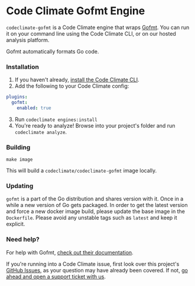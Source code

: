 # Code Climate Gofmt Engine

`codeclimate-gofmt` is a Code Climate engine that wraps [Gofmt](https://golang.org/cmd/gofmt/). You can run it on your command line using the Code Climate CLI, or on our hosted analysis platform.

Gofmt automatically formats Go code.

### Installation

1. If you haven't already, [install the Code Climate CLI](https://github.com/codeclimate/codeclimate).
2. Add the following to your Code Climate config:
  ```yaml
  plugins:
    gofmt:
      enabled: true
  ```
3. Run `codeclimate engines:install`
4. You're ready to analyze! Browse into your project's folder and run `codeclimate analyze`.

### Building

```console
make image
```

This will build a `codeclimate/codeclimate-gofmt` image locally.

### Updating

`gofmt` is a part of the Go distribution and shares version with it. Once in a
while a new version of Go gets packaged. In order to get the latest version
and force a new docker image build, please update the base image in the
`Dockerfile`. Please avoid any unstable tags such as `latest` and keep it
explicit.

### Need help?

For help with Gofmt, [check out their documentation](https://golang.org/cmd/gofmt/).

If you're running into a Code Climate issue, first look over this project's [GitHub Issues](https://github.com/codeclimate-community/codeclimate-gofmt/issues), as your question may have already been covered. If not, [go ahead and open a support ticket with us](https://codeclimate.com/help).
